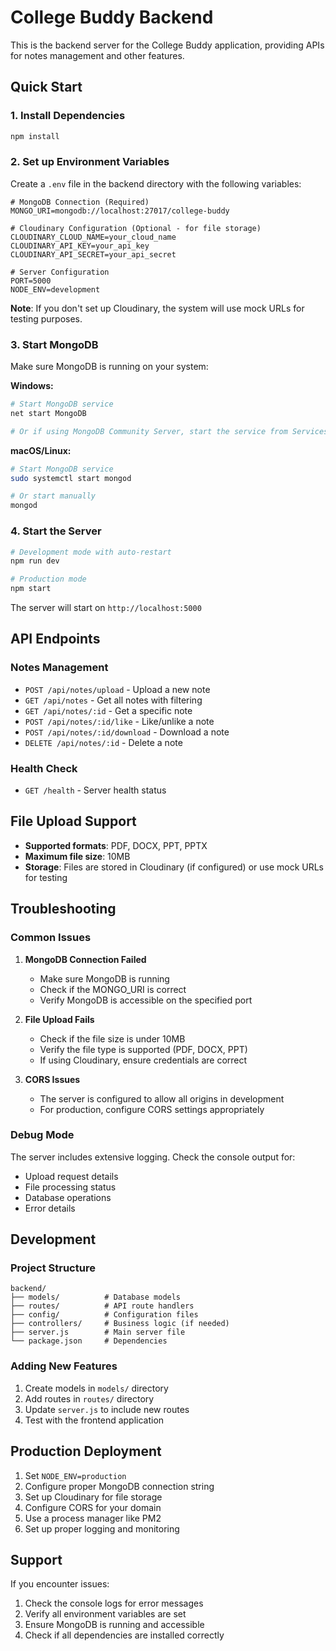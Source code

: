 # College Buddy Backend

This is the backend server for the College Buddy application, providing APIs for notes management and other features.

## Quick Start

### 1. Install Dependencies
```bash
npm install
```

### 2. Set up Environment Variables
Create a `.env` file in the backend directory with the following variables:

```env
# MongoDB Connection (Required)
MONGO_URI=mongodb://localhost:27017/college-buddy

# Cloudinary Configuration (Optional - for file storage)
CLOUDINARY_CLOUD_NAME=your_cloud_name
CLOUDINARY_API_KEY=your_api_key
CLOUDINARY_API_SECRET=your_api_secret

# Server Configuration
PORT=5000
NODE_ENV=development
```

**Note**: If you don't set up Cloudinary, the system will use mock URLs for testing purposes.

### 3. Start MongoDB
Make sure MongoDB is running on your system:

**Windows:**
```bash
# Start MongoDB service
net start MongoDB

# Or if using MongoDB Community Server, start the service from Services
```

**macOS/Linux:**
```bash
# Start MongoDB service
sudo systemctl start mongod

# Or start manually
mongod
```

### 4. Start the Server
```bash
# Development mode with auto-restart
npm run dev

# Production mode
npm start
```

The server will start on `http://localhost:5000`

## API Endpoints

### Notes Management
- `POST /api/notes/upload` - Upload a new note
- `GET /api/notes` - Get all notes with filtering
- `GET /api/notes/:id` - Get a specific note
- `POST /api/notes/:id/like` - Like/unlike a note
- `POST /api/notes/:id/download` - Download a note
- `DELETE /api/notes/:id` - Delete a note

### Health Check
- `GET /health` - Server health status

## File Upload Support

- **Supported formats**: PDF, DOCX, PPT, PPTX
- **Maximum file size**: 10MB
- **Storage**: Files are stored in Cloudinary (if configured) or use mock URLs for testing

## Troubleshooting

### Common Issues

1. **MongoDB Connection Failed**
   - Make sure MongoDB is running
   - Check if the MONGO_URI is correct
   - Verify MongoDB is accessible on the specified port

2. **File Upload Fails**
   - Check if the file size is under 10MB
   - Verify the file type is supported (PDF, DOCX, PPT)
   - If using Cloudinary, ensure credentials are correct

3. **CORS Issues**
   - The server is configured to allow all origins in development
   - For production, configure CORS settings appropriately

### Debug Mode

The server includes extensive logging. Check the console output for:
- Upload request details
- File processing status
- Database operations
- Error details

## Development

### Project Structure
```
backend/
├── models/          # Database models
├── routes/          # API route handlers
├── config/          # Configuration files
├── controllers/     # Business logic (if needed)
├── server.js        # Main server file
└── package.json     # Dependencies
```

### Adding New Features

1. Create models in `models/` directory
2. Add routes in `routes/` directory
3. Update `server.js` to include new routes
4. Test with the frontend application

## Production Deployment

1. Set `NODE_ENV=production`
2. Configure proper MongoDB connection string
3. Set up Cloudinary for file storage
4. Configure CORS for your domain
5. Use a process manager like PM2
6. Set up proper logging and monitoring

## Support

If you encounter issues:
1. Check the console logs for error messages
2. Verify all environment variables are set
3. Ensure MongoDB is running and accessible
4. Check if all dependencies are installed correctly



